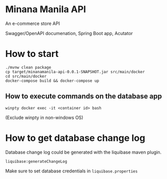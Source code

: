 # Minana Manila API

An e-commerce store API

Swagger/OpenAPI documenation, Spring Boot app, Acutator

# How to start
```
./mvnw clean package
cp target/minanamanila-api-0.0.1-SNAPSHOT.jar src/main/docker
cd src/main/docker
docker-compose build && docker-compose up

```

## How to execute commands on the database app
```
winpty docker exec -it <container id> bash
```

(Exclude winpty in non-windows OS)

# How to get database change log
Database change log could be generated with the liquibase maven plugin.

```
liquibase:generateChangeLog
```
Make sure to set database credentials in `liquibase.properties`